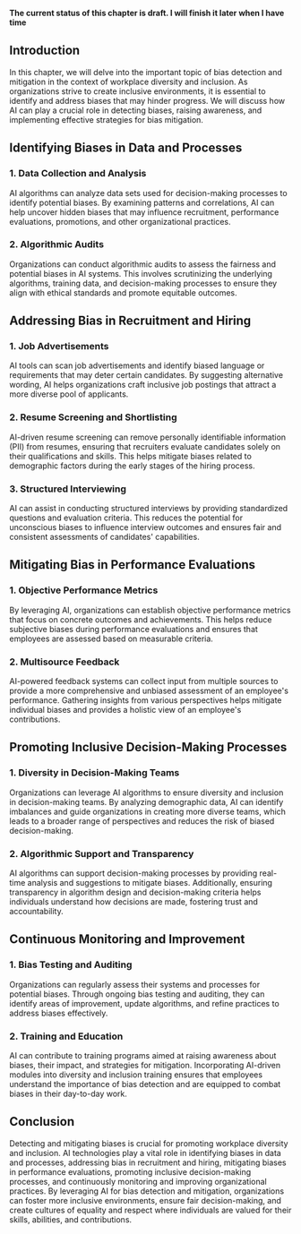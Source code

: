 **The current status of this chapter is draft. I will finish it later when I have time**

Introduction
------------

In this chapter, we will delve into the important topic of bias detection and mitigation in the context of workplace diversity and inclusion. As organizations strive to create inclusive environments, it is essential to identify and address biases that may hinder progress. We will discuss how AI can play a crucial role in detecting biases, raising awareness, and implementing effective strategies for bias mitigation.

Identifying Biases in Data and Processes
----------------------------------------

### 1. Data Collection and Analysis

AI algorithms can analyze data sets used for decision-making processes to identify potential biases. By examining patterns and correlations, AI can help uncover hidden biases that may influence recruitment, performance evaluations, promotions, and other organizational practices.

### 2. Algorithmic Audits

Organizations can conduct algorithmic audits to assess the fairness and potential biases in AI systems. This involves scrutinizing the underlying algorithms, training data, and decision-making processes to ensure they align with ethical standards and promote equitable outcomes.

Addressing Bias in Recruitment and Hiring
-----------------------------------------

### 1. Job Advertisements

AI tools can scan job advertisements and identify biased language or requirements that may deter certain candidates. By suggesting alternative wording, AI helps organizations craft inclusive job postings that attract a more diverse pool of applicants.

### 2. Resume Screening and Shortlisting

AI-driven resume screening can remove personally identifiable information (PII) from resumes, ensuring that recruiters evaluate candidates solely on their qualifications and skills. This helps mitigate biases related to demographic factors during the early stages of the hiring process.

### 3. Structured Interviewing

AI can assist in conducting structured interviews by providing standardized questions and evaluation criteria. This reduces the potential for unconscious biases to influence interview outcomes and ensures fair and consistent assessments of candidates' capabilities.

Mitigating Bias in Performance Evaluations
------------------------------------------

### 1. Objective Performance Metrics

By leveraging AI, organizations can establish objective performance metrics that focus on concrete outcomes and achievements. This helps reduce subjective biases during performance evaluations and ensures that employees are assessed based on measurable criteria.

### 2. Multisource Feedback

AI-powered feedback systems can collect input from multiple sources to provide a more comprehensive and unbiased assessment of an employee's performance. Gathering insights from various perspectives helps mitigate individual biases and provides a holistic view of an employee's contributions.

Promoting Inclusive Decision-Making Processes
---------------------------------------------

### 1. Diversity in Decision-Making Teams

Organizations can leverage AI algorithms to ensure diversity and inclusion in decision-making teams. By analyzing demographic data, AI can identify imbalances and guide organizations in creating more diverse teams, which leads to a broader range of perspectives and reduces the risk of biased decision-making.

### 2. Algorithmic Support and Transparency

AI algorithms can support decision-making processes by providing real-time analysis and suggestions to mitigate biases. Additionally, ensuring transparency in algorithm design and decision-making criteria helps individuals understand how decisions are made, fostering trust and accountability.

Continuous Monitoring and Improvement
-------------------------------------

### 1. Bias Testing and Auditing

Organizations can regularly assess their systems and processes for potential biases. Through ongoing bias testing and auditing, they can identify areas of improvement, update algorithms, and refine practices to address biases effectively.

### 2. Training and Education

AI can contribute to training programs aimed at raising awareness about biases, their impact, and strategies for mitigation. Incorporating AI-driven modules into diversity and inclusion training ensures that employees understand the importance of bias detection and are equipped to combat biases in their day-to-day work.

Conclusion
----------

Detecting and mitigating biases is crucial for promoting workplace diversity and inclusion. AI technologies play a vital role in identifying biases in data and processes, addressing bias in recruitment and hiring, mitigating biases in performance evaluations, promoting inclusive decision-making processes, and continuously monitoring and improving organizational practices. By leveraging AI for bias detection and mitigation, organizations can foster more inclusive environments, ensure fair decision-making, and create cultures of equality and respect where individuals are valued for their skills, abilities, and contributions.
